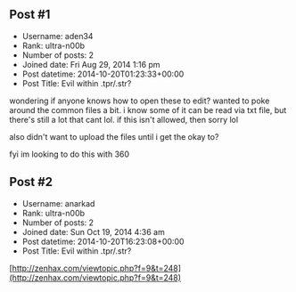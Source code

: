 ## Post #1
- Username: aden34
- Rank: ultra-n00b
- Number of posts: 2
- Joined date: Fri Aug 29, 2014 1:16 pm
- Post datetime: 2014-10-20T01:23:33+00:00
- Post Title: Evil within .tpr/.str?

wondering if anyone knows how to open these to edit? wanted to poke around the common files a bit. i know some of it can be read via txt file, but there's still a lot that cant lol. if this isn't allowed, then sorry lol

also didn't want to upload the files until i get the okay to?


fyi im looking to do this with 360
## Post #2
- Username: anarkad
- Rank: ultra-n00b
- Number of posts: 2
- Joined date: Sun Oct 19, 2014 4:36 am
- Post datetime: 2014-10-20T16:23:08+00:00
- Post Title: Evil within .tpr/.str?

[http://zenhax.com/viewtopic.php?f=9&t=248](http://zenhax.com/viewtopic.php?f=9&t=248)
